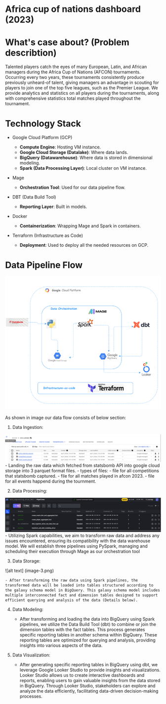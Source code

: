 # Africa cup of nations dashboard (2023)

# What's case about? (Problem describtion)

Talented players catch the eyes of many European, Latin, and African managers    during the Africa Cup of Nations (AFCON) tournaments. Occurring every two years, these tournaments consistently produce previously unheard-of talent, giving managers an advantage in scouting for players to join one of the top five leagues, such as the Premier League. We provide analytics and statistics on all players during the tournaments, along with comprehensive statistics total matches played throughout the tournament.


# Technology Stack

- Google Cloud Platform (GCP)
    - **Compute Engine**: Hosting VM instance.
    - **Google Cloud Storage (Datalake)**: Where data lands.
    - **BigQuery (Datawarehouse)**: Where data is stored in dimensional modeling.
    - **Spark (Data Processing Layer)**: Local cluster on VM instance.

- Mage
    - **Orchestration Tool**: Used for our data pipeline flow.

- DBT (Data Build Tool)
    - **Reporting Layer**: Built in models.

- Docker
    - **Containerization**: Wrapping Mage and Spark in containers.

- Terraform (Infrastructure as Code)
    - **Deployment**: Used to deploy all the needed resources on GCP.


# Data Pipeline Flow

![alt text](image.png)

As shown in image our data flow consists of below section:

1. Data Ingestion:

![alt text](image-1.png)
    - Landing the raw data which fetched from statsbomb API into google cloud storage into 3 parquet format files.
        - types of files: 
            - file for all competitions that statsbomb captured.
            - file for all matches played in afcon 2023.
            - file for all events happend during the tournment.

2. Data Processing:

![alt text](image-2.png)
    - Utilizing Spark capabilities, we aim to transform raw data and address any issues encountered, ensuring its compatibility with the data warehouse model. We will establish three pipelines using PySpark, managing and scheduling their execution through Mage as our orchestration tool

3. Data Storage: 

![alt text]
(image-3.png)

    - After transforming the raw data using Spark pipelines, the transformed data will be loaded into tables structured according to the galaxy schema model in BigQuery. This galaxy schema model includes multiple interconnected fact and dimension tables designed to support efficient querying and analysis of the data (Details below). 

4. Data Modeling:
    - After transforming and loading the data into BigQuery using Spark pipelines, we utilize the Data Build Tool (dbt) to combine or join the dimension tables with the fact tables. This process generates specific reporting tables in another schema within BigQuery. These reporting tables are optimized for querying and analysis, providing insights into various aspects of the data.

5. Data Visualization:
    - After generating specific reporting tables in BigQuery using dbt, we leverage Google Looker Studio to provide insights and visualizations. Looker Studio allows us to create interactive dashboards and reports, enabling users to gain valuable insights from the data stored in BigQuery. Through Looker Studio, stakeholders can explore and analyze the data efficiently, facilitating data-driven decision-making processes.